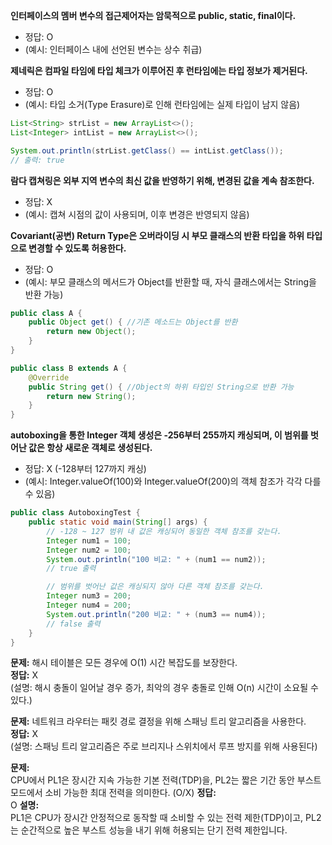 **인터페이스의 멤버 변수의 접근제어자는 암묵적으로 public, static, final이다.**
- 정답: O
- (예시: 인터페이스 내에 선언된 변수는 상수 취급)

**제네릭은 컴파일 타임에 타입 체크가 이루어진 후 런타임에는 타입 정보가 제거된다.** 
- 정답: O 
- (예시: 타입 소거(Type Erasure)로 인해 런타임에는 실제 타입이 남지 않음)
```java
List<String> strList = new ArrayList<>();
List<Integer> intList = new ArrayList<>(); 

System.out.println(strList.getClass() == intList.getClass()); 
// 출력: true
```

**람다 캡쳐링은 외부 지역 변수의 최신 값을 반영하기 위해, 변경된 값을 계속 참조한다.**
- 정답: X
- (예시: 캡쳐 시점의 값이 사용되며, 이후 변경은 반영되지 않음)

**Covariant(공변) Return Type은 오버라이딩 시 부모 클래스의 반환 타입을 하위 타입으로 변경할 수 있도록 허용한다.**
- 정답: O
- (예시: 부모 클래스의 메서드가 Object를 반환할 때, 자식 클래스에서는 String을 반환 가능)

```java
public class A {
	public Object get() { //기존 메소드는 Object를 반환
		return new Object();
	}
}

public class B extends A {
	@Override
	public String get() { //Object의 하위 타입인 String으로 반환 가능
		return new String();
	}
}
```

**autoboxing을 통한 Integer 객체 생성은 -256부터 255까지 캐싱되며, 이 범위를 벗어난 값은 항상 새로운 객체로 생성된다.**
- 정답: X (-128부터 127까지 캐싱)
- (예시: Integer.valueOf(100)와 Integer.valueOf(200)의 객체 참조가 각각 다를 수 있음)
```java
public class AutoboxingTest {
    public static void main(String[] args) {
        // -128 ~ 127 범위 내 값은 캐싱되어 동일한 객체 참조를 갖는다.
        Integer num1 = 100;
        Integer num2 = 100;
        System.out.println("100 비교: " + (num1 == num2)); 
        // true 출력

        // 범위를 벗어난 값은 캐싱되지 않아 다른 객체 참조를 갖는다.
        Integer num3 = 200;
        Integer num4 = 200;
        System.out.println("200 비교: " + (num3 == num4)); 
        // false 출력
    }
}
```


**문제:** 해시 테이블은 모든 경우에 O(1) 시간 복잡도를 보장한다.  
**정답:** X  
(설명: 해시 충돌이 일어날 경우 증가, 최악의 경우 충돌로 인해 O(n) 시간이 소요될 수 있다.)

**문제:** 네트워크 라우터는 패킷 경로 결정을 위해 스패닝 트리 알고리즘을 사용한다.  
**정답:** X  
(설명: 스패닝 트리 알고리즘은 주로 브리지나 스위치에서 루프 방지를 위해 사용된다)

**문제:**  
CPU에서 PL1은 장시간 지속 가능한 기본 전력(TDP)을, PL2는 짧은 기간 동안 부스트 모드에서 소비 가능한 최대 전력을 의미한다. (O/X)
**정답:**  
O
**설명:**  
PL1은 CPU가 장시간 안정적으로 동작할 때 소비할 수 있는 전력 제한(TDP)이고, PL2는 순간적으로 높은 부스트 성능을 내기 위해 허용되는 단기 전력 제한입니다.
